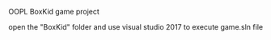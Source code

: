 OOPL BoxKid game project<br>

open the "BoxKid" folder and use visual studio 2017 to execute game.sln file<br>


